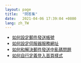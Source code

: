 ```yaml
---
layout: page
title:  "問答集"
date:   2021-04-06 17:39:04 +0800
lang: zh_TW
---
```


* [如何設定郵件發送帳號](EMAIL/README.html)
* [如何設定伺服器服務網址](202103090001/README.html)
* [如何和解決郵件發送中亂碼問題](202103240001/README.html)
* [如何自行定義登入首頁樣式](202109010001/README.html)